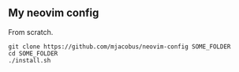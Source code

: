 My neovim config
---------------------

From scratch.

```
git clone https://github.com/mjacobus/neovim-config SOME_FOLDER
cd SOME_FOLDER
./install.sh
```
